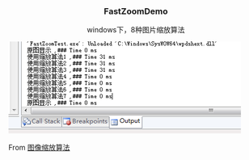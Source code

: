 <p align="center">
  <h3 align="center">FastZoomDemo</h3>
  <p align="center">
    windows下，8种图片缩放算法
</p>


![ScreenShot](/ScreenShot.png)


From
    [图像缩放算法](http://blog.chinaunix.net/uid-22915173-id-2185545.html)